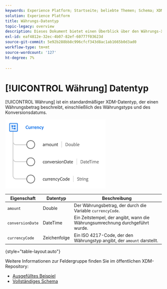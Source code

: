 ```yaml
---
keywords: Experience Platform; Startseite; beliebte Themen; Schema; XDM; Felder; Schemas; Schemas; Gerät; Datentyp; Datentyp; Datentyp; Währung;
solution: Experience Platform
title: Währungs-Datentyp
topic-legacy: overview
description: Dieses Dokument bietet einen Überblick über den Währungs-XDM-Datentyp.
exl-id: eaf4812e-32ec-4b07-82ef-60777f03623d
source-git-commit: 5e92b288bb8c996cfcf343d8ac1ab1665b0d3ad0
workflow-type: tm+mt
source-wordcount: '127'
ht-degree: 7%

---
```


# [!UICONTROL Währung] Datentyp

[!UICONTROL Währung] ist ein standardmäßiger XDM-Datentyp, der einen Währungsbetrag beschreibt, einschließlich des Währungstyps und des Konversionsdatums.

![](../images/data-types/currency.png)

| Eigenschaft | Datentyp | Beschreibung |
| --- | --- | --- |
| `amount` | Double | Der Währungsbetrag, der durch die Variable `currencyCode`. |
| `conversionDate` | DateTime | Ein Zeitstempel, der angibt, wann die Währungsumrechnung durchgeführt wurde. |
| `currencyCode` | Zeichenfolge | Ein ISO 4217-Code, der den Währungstyp angibt, der `amount` darstellt. |

{style=&quot;table-layout:auto&quot;}

Weitere Informationen zur Feldergruppe finden Sie im öffentlichen XDM-Repository:

* [Ausgefülltes Beispiel](https://github.com/adobe/xdm/blob/master/components/datatypes/currency.example.1.json)
* [Vollständiges Schema](https://github.com/adobe/xdm/blob/master/components/datatypes/currency.schema.json)
